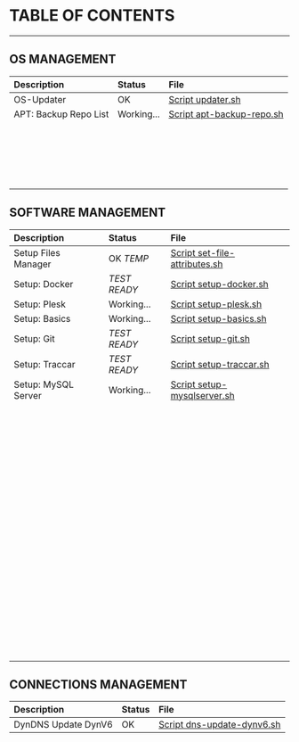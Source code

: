 # TABLE OF CONTENTS

***

## OS MANAGEMENT

| Description | Status | File |
| :---------- | :----- | :--- |
| OS-Updater | OK | [Script updater.sh](./os-tools/updater.sh) |
| APT: Backup Repo List | Working... | [Script apt-backup-repo.sh](./os-tools/apt-backup-repo.sh) |
|  |  |  |
|  |  |  |
|  |  |  |
|  |  |  |
|  |  |  |
|  |  |  |
|  |  |  |
|  |  |  |
|  |  |  |
|  |  |  |
|  |  |  |
|  |  |  |
|  |  |  |
|  |  |  |
|  |  |  |
|  |  |  |
|  |  |  |
|  |  |  |
|  |  |  |
|  |  |  |

## SOFTWARE MANAGEMENT

| Description | Status | File |
| :---------- | :----- | :--- |
| Setup Files Manager | OK *TEMP* | [Script set-file-attributes.sh](./set-file-attributes.sh) |
| Setup: Docker | *TEST READY* | [Script setup-docker.sh](./setup-docker.sh) |
| Setup: Plesk | Working... | [Script setup-plesk.sh](./setup-plesk.sh) |
| Setup: Basics | Working... | [Script setup-basics.sh](./setup-basics.sh) |
| Setup: Git | *TEST READY* | [Script setup-git.sh](./setup-git.sh) |
| Setup: Traccar | *TEST READY* | [Script setup-traccar.sh](./setup-traccar.sh) |
| Setup: MySQL Server | Working... | [Script setup-mysqlserver.sh](./setup-mysqlserver.sh) |
|  |  |  |
|  |  |  |
|  |  |  |
|  |  |  |
|  |  |  |
|  |  |  |
|  |  |  |
|  |  |  |
|  |  |  |
|  |  |  |
|  |  |  |
|  |  |  |
|  |  |  |
|  |  |  |
|  |  |  |
|  |  |  |
|  |  |  |
|  |  |  |
|  |  |  |
|  |  |  |
|  |  |  |
|  |  |  |
|  |  |  |
|  |  |  |
|  |  |  |
|  |  |  |
|  |  |  |
|  |  |  |
|  |  |  |
|  |  |  |
|  |  |  |
|  |  |  |
|  |  |  |
|  |  |  |
|  |  |  |
|  |  |  |
|  |  |  |
|  |  |  |
|  |  |  |
|  |  |  |
|  |  |  |
|  |  |  |
|  |  |  |
|  |  |  |
|  |  |  |
|  |  |  |
|  |  |  |
|  |  |  |
|  |  |  |
|  |  |  |
|  |  |  |
|  |  |  |
|  |  |  |
|  |  |  |
|  |  |  |
|  |  |  |
|  |  |  |
|  |  |  |
|  |  |  |
|  |  |  |
|  |  |  |
|  |  |  |
|  |  |  |
|  |  |  |
|  |  |  |
|  |  |  |
|  |  |  |
|  |  |  |
|  |  |  |
|  |  |  |
|  |  |  |
|  |  |  |
|  |  |  |
|  |  |  |
|  |  |  |
|  |  |  |
|  |  |  |

## CONNECTIONS MANAGEMENT

| Description | Status | File |
| :---------- | :----- | :--- |
| DynDNS Update DynV6 | OK | [Script dns-update-dynv6.sh](./connections/external/dns-update-dynv6.sh) |
